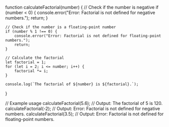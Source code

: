 function calculateFactorial(number) {
    // Check if the number is negative
    if (number < 0) {
        console.error("Error: Factorial is not defined for negative numbers.");
        return;
    }

    // Check if the number is a floating-point number
    if (number % 1 !== 0) {
        console.error("Error: Factorial is not defined for floating-point numbers.");
        return;
    }

    // Calculate the factorial
    let factorial = 1;
    for (let i = 2; i <= number; i++) {
        factorial *= i;
    }

    console.log(`The factorial of ${number} is ${factorial}.`);
}

// Example usage
calculateFactorial(5.6); // Output: The factorial of 5 is 120.
calculateFactorial(-2); // Output: Error: Factorial is not defined for negative numbers.
calculateFactorial(3.5); // Output: Error: Factorial is not defined for floating-point numbers.
